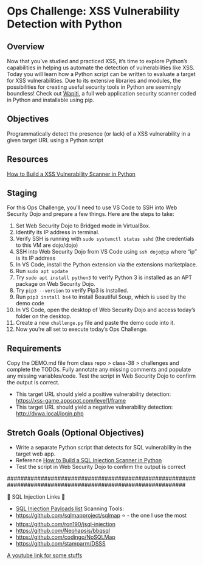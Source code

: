 # Ops Challenge: XSS Vulnerability Detection with Python

## Overview
Now that you’ve studied and practiced XSS, it’s time to explore Python’s capabilities in helping us automate the detection of vulnerabilities like XSS. Today you will learn how a Python script can be written to evaluate a target for XSS vulnerabilities. Due to its extensive libraries and modules, the possibilities for creating useful security tools in Python are seemingly boundless! Check out [Wapiti](https://pypi.org/project/wapiti3/), a full web application security scanner coded in Python and installable using pip.

## Objectives
Programmatically detect the presence (or lack) of a XSS vulnerability in a given target URL using a Python script

## Resources
[How to Build a XSS Vulnerability Scanner in Python](https://www.thepythoncode.com/article/make-a-xss-vulnerability-scanner-in-python)

## Staging
For this Ops Challenge, you’ll need to use VS Code to SSH into Web Security Dojo and prepare a few things. Here are the steps to take:
1. Set Web Security Dojo to Bridged mode in VirtualBox.
2. Identify its IP address in terminal.
3. Verify SSH is running with `sudo systemctl status sshd` (the credentials to this VM are dojo/dojo)
4. SSH into Web Security Dojo from VS Code using `ssh dojo@ip` where “ip” is its IP address
5. In VS Code, install the Python extension via the extensions marketplace.
6. Run `sudo apt update`
7. Try `sudo apt install python3` to verify Python 3 is installed as an APT package on Web Security Dojo.
8. Try `pip3 --version` to verify Pip3 is installed.
9. Run `pip3 install bs4` to install Beautiful Soup, which is used by the demo code
10. In VS Code, open the desktop of Web Security Dojo and access today’s folder on the desktop.
11. Create a new `challenge.py` file and paste the demo code into it.
12. Now you’re all set to execute today’s Ops Challenge.

## Requirements
Copy the DEMO.md file from class repo > class-38 > challenges and complete the TODOs. Fully annotate any missing comments and populate any missing variables/code. Test the script in Web Security Dojo to confirm the output is correct.
- This target URL should yield a positive vulnerability detection: https://xss-game.appspot.com/level1/frame
- This target URL should yield a negative vulnerability detection: http://dvwa.local/login.php

## Stretch Goals (Optional Objectives)
- Write a separate Python script that detects for SQL vulnerability in the target web app.
- Reference [How to Build a SQL Injection Scanner in Python](https://www.thepythoncode.com/article/sql-injection-vulnerability-detector-in-python)
- Test the script in Web Security Dojo to confirm the output is correct

#############################################################################################################

:syringe: SQL Injection Links :syringe:
- [SQL Injection Payloads list](https://github.com/payloadbox/sql-injection-payload-list)
Scanning Tools:
- https://github.com/sqlmapproject/sqlmap :star: - the one I use the most
- https://github.com/ron190/jsql-injection
- https://github.com/Neohapsis/bbqsql
- https://github.com/codingo/NoSQLMap
- https://github.com/stamparm/DSSS

[A youtube link for some stuffs](https://www.youtube.com/watch?v=ciNHn38EyRc&ab_channel=Computerphile)
